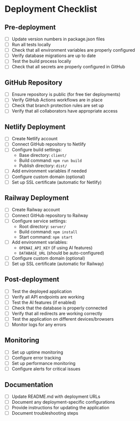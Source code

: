 # Deployment Checklist

## Pre-deployment
- [ ] Update version numbers in package.json files
- [ ] Run all tests locally
- [ ] Check that all environment variables are properly configured
- [ ] Verify database migrations are up to date
- [ ] Test the build process locally
- [ ] Check that all secrets are properly configured in GitHub

## GitHub Repository
- [ ] Ensure repository is public (for free tier deployments)
- [ ] Verify GitHub Actions workflows are in place
- [ ] Check that branch protection rules are set up
- [ ] Verify that all collaborators have appropriate access

## Netlify Deployment
- [ ] Create Netlify account
- [ ] Connect GitHub repository to Netlify
- [ ] Configure build settings:
  - Base directory: `client/`
  - Build command: `npm run build`
  - Publish directory: `dist/`
- [ ] Add environment variables if needed
- [ ] Configure custom domain (optional)
- [ ] Set up SSL certificate (automatic for Netlify)

## Railway Deployment
- [ ] Create Railway account
- [ ] Connect GitHub repository to Railway
- [ ] Configure service settings:
  - Root directory: `server/`
  - Build command: `npm install`
  - Start command: `npm start`
- [ ] Add environment variables:
  - `OPENAI_API_KEY` (if using AI features)
  - `DATABASE_URL` (should be auto-configured)
- [ ] Configure custom domain (optional)
- [ ] Set up SSL certificate (automatic for Railway)

## Post-deployment
- [ ] Test the deployed application
- [ ] Verify all API endpoints are working
- [ ] Test the AI features (if enabled)
- [ ] Check that the database is properly connected
- [ ] Verify that all redirects are working correctly
- [ ] Test the application on different devices/browsers
- [ ] Monitor logs for any errors

## Monitoring
- [ ] Set up uptime monitoring
- [ ] Configure error tracking
- [ ] Set up performance monitoring
- [ ] Configure alerts for critical issues

## Documentation
- [ ] Update README.md with deployment URLs
- [ ] Document any deployment-specific configurations
- [ ] Provide instructions for updating the application
- [ ] Document troubleshooting steps